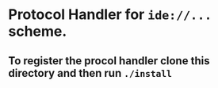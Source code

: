 # Protocol Handler for `ide://...` scheme.
## To register the procol handler clone this directory and then run `./install`